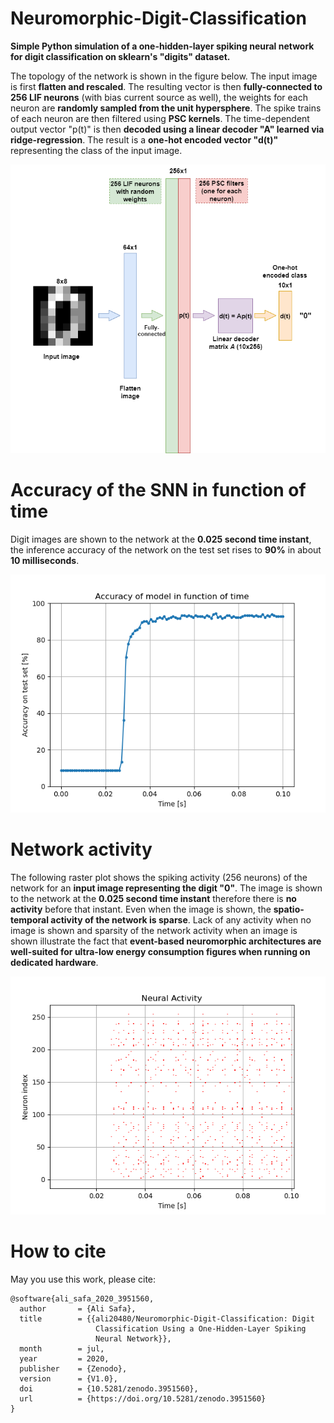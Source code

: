 # Neuromorphic-Digit-Classification
 **Simple Python simulation of a one-hidden-layer spiking neural network for digit classification on sklearn's "digits" dataset.**

The topology of the network is shown in the figure below. The input image is first **flatten and rescaled**. The resulting vector is then **fully-connected to 256 LIF neurons** (with bias current source as well), the weights for each neuron are **randomly sampled from the unit hypersphere**. The spike trains of each neuron are then filtered using **PSC kernels**. The time-dependent output vector "p(t)" is then **decoded using a linear decoder "A" learned via ridge-regression**. The result is a **one-hot encoded vector "d(t)"** representing the class of the input image.

![Alt text](visuals/Network_topo.png?raw=true "SNN topology")

# Accuracy of the SNN in function of time

Digit images are shown to the network at the **0.025 second time instant**, the inference accuracy of the network on the test set rises to **90%** in about **10 milliseconds**.

![Alt text](visuals/Accuracy_evo.png?raw=true "Accuracy of the model in function of time")

# Network activity

The following raster plot shows the spiking activity (256 neurons) of the network for an **input image representing the digit "0"**. The image is shown to the network at the **0.025 second time instant** therefore there is **no activity** before that instant. Even when the image is shown, the **spatio-temporal activity of the network is sparse**. Lack of any activity when no image is shown and sparsity of the network activity when an image is shown illustrate the fact that **event-based neuromorphic architectures are well-suited for ultra-low energy consumption figures when running on dedicated hardware**.

![Alt text](visuals/neural_act.png?raw=true "Network activity")

# How to cite

May you use this work, please cite:

```
@software{ali_safa_2020_3951560,
  author       = {Ali Safa},
  title        = {{ali20480/Neuromorphic-Digit-Classification: Digit 
                   Classification Using a One-Hidden-Layer Spiking
                   Neural Network}},
  month        = jul,
  year         = 2020,
  publisher    = {Zenodo},
  version      = {V1.0},
  doi          = {10.5281/zenodo.3951560},
  url          = {https://doi.org/10.5281/zenodo.3951560}
}
```

